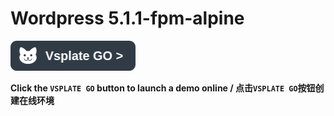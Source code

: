 # Wordpress 5.1.1-fpm-alpine

<a href="https://www.vsplate.com/?docker-compose=https://github.com/vsplate/dcenvs/wordpress/5.1.1-fpm-alpine"><img alt="VSPLATE GO" src="https://raw.githubusercontent.com/vsplate/images/master/vsgo_btn.png" width="200px"></a>

**Click the `VSPLATE GO` button to launch a demo online / 点击`VSPLATE GO`按钮创建在线环境**